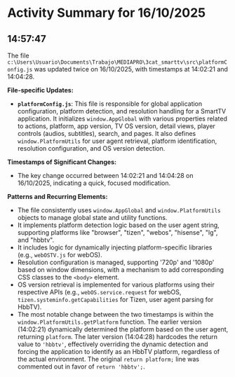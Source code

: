 # Activity Summary for 16/10/2025

## 14:57:47
The file `c:\Users\Usuario\Documents\Trabajo\MEDIAPRO\3cat_smarttv\src\platformConfig.js` was updated twice on 16/10/2025, with timestamps at 14:02:21 and 14:04:28.

**File-specific Updates:**

*   **`platformConfig.js`**: This file is responsible for global application configuration, platform detection, and resolution handling for a SmartTV application. It initializes `window.AppGlobal` with various properties related to actions, platform, app version, TV OS version, detail views, player controls (audios, subtitles), search, and pages. It also defines `window.PlatformUtils` for user agent retrieval, platform identification, resolution configuration, and OS version detection.

**Timestamps of Significant Changes:**

*   The key change occurred between 14:02:21 and 14:04:28 on 16/10/2025, indicating a quick, focused modification.

**Patterns and Recurring Elements:**

*   The file consistently uses `window.AppGlobal` and `window.PlatformUtils` objects to manage global state and utility functions.
*   It implements platform detection logic based on the user agent string, supporting platforms like "browser", "tizen", "webos", "hisense", "lg", and "hbbtv".
*   It includes logic for dynamically injecting platform-specific libraries (e.g., `webOSTV.js` for webOS).
*   Resolution configuration is managed, supporting '720p' and '1080p' based on window dimensions, with a mechanism to add corresponding CSS classes to the `<body>` element.
*   OS version retrieval is implemented for various platforms using their respective APIs (e.g., `webOS.service.request` for webOS, `tizen.systeminfo.getCapabilities` for Tizen, user agent parsing for HbbTV).
*   The most notable change between the two timestamps is within the `window.PlatformUtils.getPlatform` function. The earlier version (14:02:21) dynamically determined the platform based on the user agent, returning `platform`. The later version (14:04:28) hardcodes the return value to `'hbbtv'`, effectively overriding the dynamic detection and forcing the application to identify as an HbbTV platform, regardless of the actual environment. The original `return platform;` line was commented out in favor of `return 'hbbtv';`.